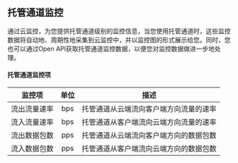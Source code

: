 ## 托管通道监控
通过云监控，为您提供托管通道级别的监控信息，当您使用托管通道时，这些监控数据将自动地、周期性地采集到云监控中，并以监控图的形式展示给您。同时，您也可以通过Open API获取托管通道监控数据，以便您对监控数据做进一步地处理。

#### 托管通道监控项

| 监控项 | 单位 | 描述 |
|:---:|:---:|:---:|
| 流出流量速率 | bps | 托管通道从云端流向客户端方向流量的速率 |
| 流入流量速率 | bps | 托管通道从客户端流向云端方向流量的速率 |
| 流出数据包数 | pps | 托管通道从云端流向客户端方向的数据包数 |
| 流入数据包数 | pps | 托管通道从客户端流向云端方向的数据包数 |

